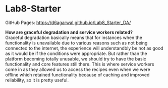 # Lab8-Starter  
GitHub Pages: https://d6agarwal.github.io/Lab8_Starter_DA/  

**How are graceful degradation and service workers related?**   
Graceful degradation basically means that for instances when the functionality is unavailable due to various reasons such as not being connected to the internet, the experience will understandbly be not as good as it would be if the conditions were appropriate. But rather than the platform becoming totally unusable, we should try to have the basic functionality and core features still there. This is where service workers come in as they allowed us to access the recipes even when we were offline which retained functionality because of caching and improved reliability, so it is pretty useful. 
